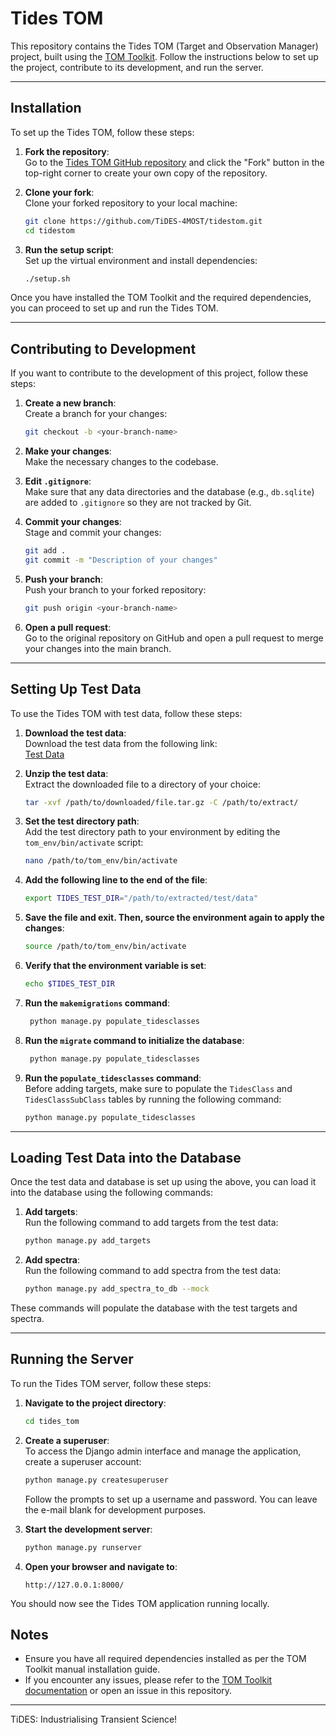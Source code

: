 # Tides TOM

This repository contains the Tides TOM (Target and Observation Manager) project, built using the [TOM Toolkit](https://tom-toolkit.readthedocs.io/en/stable/). Follow the instructions below to set up the project, contribute to its development, and run the server.

---

## Installation

To set up the Tides TOM, follow these steps:

1. **Fork the repository**:  
   Go to the [Tides TOM GitHub repository](https://github.com/TiDES-4MOST/tidestom.git) and click the "Fork" button in the top-right corner to create your own copy of the repository.


2. **Clone your fork**:  
   Clone your forked repository to your local machine:
    ```bash
    git clone https://github.com/TiDES-4MOST/tidestom.git
    cd tidestom
    ```

3. **Run the setup script**:  
   Set up the virtual environment and install dependencies:
    ```bash
    ./setup.sh
    ```

Once you have installed the TOM Toolkit and the required dependencies, you can proceed to set up and run the Tides TOM.

---

## Contributing to Development

If you want to contribute to the development of this project, follow these steps:

1. **Create a new branch**:  
   Create a branch for your changes:
    ```bash
    git checkout -b <your-branch-name>
    ```

2. **Make your changes**:  
   Make the necessary changes to the codebase.


3. **Edit `.gitignore`**:  
   Make sure that any data directories and the database (e.g., `db.sqlite`) are added to `.gitignore` so they are not tracked by Git.


4. **Commit your changes**:  
   Stage and commit your changes:
    ```bash
    git add .
    git commit -m "Description of your changes"
    ```

5. **Push your branch**:  
   Push your branch to your forked repository:
    ```bash
    git push origin <your-branch-name>
    ```

6. **Open a pull request**:  
   Go to the original repository on GitHub and open a pull request to merge your changes into the main branch.

---

## Setting Up Test Data

To use the Tides TOM with test data, follow these steps:

1. **Download the test data**:  
   Download the test data from the following link:  
   [Test Data](https://drive.google.com/file/d/1HxkHGde8RTyMZWAeSsQjQqdPiWQTlu3s/view?usp=sharing)
   

2. **Unzip the test data**:  
   Extract the downloaded file to a directory of your choice:
    ```bash
    tar -xvf /path/to/downloaded/file.tar.gz -C /path/to/extract/
    ```

3. **Set the test directory path**:  
   Add the test directory path to your environment by editing the `tom_env/bin/activate` script:
    ```bash
    nano /path/to/tom_env/bin/activate
    ```

4. **Add the following line to the end of the file**:
    ```bash
    export TIDES_TEST_DIR="/path/to/extracted/test/data"
    ```

5.  **Save the file and exit. Then, source the environment again to apply the changes**:
    ```bash
    source /path/to/tom_env/bin/activate
    ```

6. **Verify that the environment variable is set**:
    ```bash
    echo $TIDES_TEST_DIR
    ```   
7. **Run the `makemigrations` command**:
   ```bash
    python manage.py populate_tidesclasses
    ```
   
8. **Run the `migrate` command to initialize the database**: 
   ```bash
    python manage.py populate_tidesclasses
    ```

9. **Run the `populate_tidesclasses` command**:  
    Before adding targets, make sure to populate the `TidesClass` and `TidesClassSubClass` tables by running the following command:
    ```bash
    python manage.py populate_tidesclasses
    ```
---
## Loading Test Data into the Database

Once the test data and database is set up using the above, you can load it into the database using the following commands:

1. **Add targets**:  
   Run the following command to add targets from the test data:
    ```bash
    python manage.py add_targets
    ```

2. **Add spectra**:  
   Run the following command to add spectra from the test data:
    ```bash
    python manage.py add_spectra_to_db --mock
    ```

These commands will populate the database with the test targets and spectra.

---
## Running the Server

To run the Tides TOM server, follow these steps:

1. **Navigate to the project directory**:
    ```bash
    cd tides_tom
    ```

2. **Create a superuser**:  
   To access the Django admin interface and manage the application, create a superuser account:
    ```bash
    python manage.py createsuperuser
    ```
   Follow the prompts to set up a username and password. You can leave the e-mail blank for development purposes.


3. **Start the development server**:
    ```bash
    python manage.py runserver
    ```

4. **Open your browser and navigate to**:
    ```
    http://127.0.0.1:8000/
    ```

You should now see the Tides TOM application running locally.

## Notes

- Ensure you have all required dependencies installed as per the TOM Toolkit manual installation guide.
- If you encounter any issues, please refer to the [TOM Toolkit documentation](https://tom-toolkit.readthedocs.io/en/stable/) or open an issue in this repository.

---

TiDES: Industrialising Transient Science!